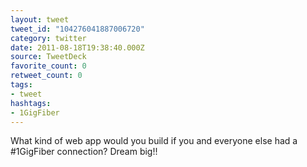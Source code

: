 ```yaml
---
layout: tweet
tweet_id: "104276041887006720"
category: twitter
date: 2011-08-18T19:38:40.000Z
source: TweetDeck
favorite_count: 0
retweet_count: 0
tags:
- tweet
hashtags:
- 1GigFiber
---
```


What kind of web app would you build if you and everyone else had a #1GigFiber connection? Dream big!!
